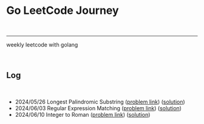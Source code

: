 # Go LeetCode Journey

<br>

---

weekly leetcode with golang

<br>

## Log

<br>

* 2024/05/26 Longest Palindromic Substring ([problem link](https://leetcode.com/problems/longest-palindromic-substring/description/)) ([solution](longest_palindromic_substring))
* 2024/06/03 Regular Expression Matching ([problem link](https://leetcode.com/problems/regular-expression-matching/description/)) ([solution](regular_expression_matching))
* 2024/06/10 Integer to Roman ([problem link](https://leetcode.com/problems/integer-to-roman/description/)) ([solution](integer_to_roman))


